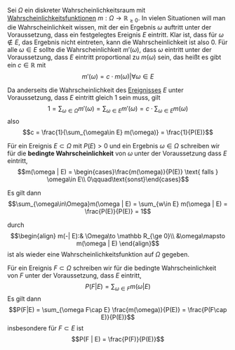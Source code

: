 
Sei $\Omega$ ein diskreter Wahrscheinlichkeitsraum mit [Wahrscheinlichkeitsfunktionen](Wahrscheinlichkeitsfunktion.md) $m: \Omega \to \mathbb R_{\ge 0 }$. In vielen Situationen will man die Wahrscheinlichkeit wissen, mit der ein Ergebnis $\omega$ auftritt unter der Voraussetzung, dass ein festgelegtes Ereignis $E$ eintritt. Klar ist, dass für $\omega\not\in E$, das Ergebnis nicht eintreten, kann die Wahrscheinlichkeit ist also $0$.
Für alle $\omega\in E$ sollte die Wahrscheinlichkeit $m'(\omega)$, dass $\omega$ eintritt unter der Voraussetzung, dass $E$ eintritt proportional zu $m(\omega)$ sein, das heißt es gibt ein $c\in\mathbb R$ mit 
$$m'(\omega) = c \cdot m(\omega) | \forall \omega \in E$$

Da anderseits die Wahrscheinlichkeit des [Ereignisses](Ereignisse.md) $E$ unter Voraussetzung, dass $E$ eintritt gleich $1$ sein muss, gilt
$$1 = \sum_{\omega\in\Omega} m'(\omega) = \sum_{\omega\in E} m'(\omega) = c \cdot \sum_{\omega \in E} m(\omega)$$
also
$$c = \frac{1}{\sum_{\omega\in E} m(\omega)} = \frac{1}{P(E)}$$

Für ein Ereignis $E\subset\Omega$ mit $P(E) > 0$ und ein Ergebnis $\omega \in \Omega$ schreiben wir für die __bedingte Wahrscheinlichkeit__ von $\omega$ unter der Voraussetzung dass $E$ eintritt,
$$m(\omega | E) = \begin{cases}\frac{m(\omega)}{P(E)} \text{ falls } \omega\in E\\
0\qquad\text{sonst}\end{cases}$$

Es gilt dann
$$\sum_{\omega\in\Omega}m(\omega | E) = \sum_{w\in E} m(\omega | E) = \frac{P(E)}{P(E)} = 1$$

durch
$$\begin{align}
m(-| E):& \Omega\to \mathbb R_{\ge 0}\\
&\omega\mapsto m(\omega | E)
\end{align}$$
ist als wieder eine Wahrscheinlichkeitsfunktion auf $\Omega$ gegeben.

Für ein Ereignis $F\subset \Omega$ schreiben wir für die bedingte Wahrscheinlichkeit von $F$ unter der Voraussetzung, dass $E$ eintritt,
$$P(F|E) = \sum_{\omega\in F} m(\omega | E)$$
Es gilt dann
$$P(F|E) = \sum_{\omega F\cap E} \frac{m(\omega)}{P(E)} = \frac{P(F\cap E)}{P(E)}$$
insbesondere für $F\subset E$ ist
$$P(F | E) = \frac{P(F)}{P(E)}$$
